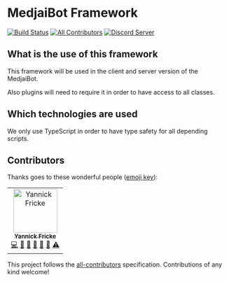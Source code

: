 # MedjaiBot Framework

[![Build Status](https://travis-ci.org/MedjaiBot/Framework.svg?branch=develop)](https://travis-ci.org/MedjaiBot/Framework)
[![All Contributors](https://img.shields.io/badge/all_contributors-1-orange.svg?style=flat-square)](#contributors)
[![Discord Server](https://img.shields.io/discord/314533595987574794.svg?label=Discord&style=flat-square)](https://discordapp.com/invite/sfnPrRx)

## What is the use of this framework

This framework will be used in the client and server version of the MedjaiBot.

Also plugins will need to require it in order to have access to all classes.

## Which technologies are used

We only use TypeScript in order to have type safety for all depending scripts.

## Contributors

Thanks goes to these wonderful people ([emoji key](https://allcontributors.org/docs/en/emoji-key)):

<!-- ALL-CONTRIBUTORS-LIST:START - Do not remove or modify this section -->
<!-- prettier-ignore -->
<table><tr><td align="center"><a href="https://github.com/YannickFricke"><img src="https://avatars2.githubusercontent.com/u/591450?v=4" width="100px;" alt="Yannick Fricke"/><br /><sub><b>Yannick Fricke</b></sub></a><br /><a href="https://github.com/MedjaiBot/Framework/commits?author=YannickFricke" title="Code">💻</a> <a href="https://github.com/MedjaiBot/Framework/commits?author=YannickFricke" title="Documentation">📖</a> <a href="#ideas-YannickFricke" title="Ideas, Planning, & Feedback">🤔</a> <a href="#maintenance-YannickFricke" title="Maintenance">🚧</a> <a href="#projectManagement-YannickFricke" title="Project Management">📆</a> <a href="#review-YannickFricke" title="Reviewed Pull Requests">👀</a> <a href="https://github.com/MedjaiBot/Framework/commits?author=YannickFricke" title="Tests">⚠️</a></td></tr></table>

<!-- ALL-CONTRIBUTORS-LIST:END -->

This project follows the [all-contributors](https://github.com/all-contributors/all-contributors) specification. Contributions of any kind welcome!
